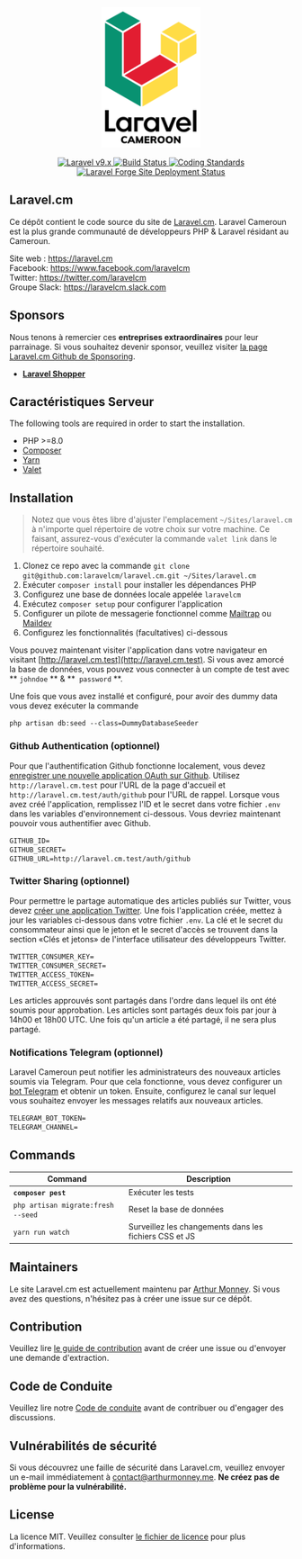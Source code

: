 <p align="center">
    <img src="./art/logo.svg" height="250" />
</p>

<p align="center">
    <a href="https://laravel.com">
        <img alt="Laravel v9.x" src="https://img.shields.io/badge/Laravel-v9.x-FF2D20">
    </a>
    <a href="https://github.com/laravelcm/laravel.cm/actions">
        <img src="https://github.com/laravelcm/laravel.cm/workflows/Tests/badge.svg" alt="Build Status" />
    </a>
    <a href="https://github.com/laravelcm/laravel.cm/actions/workflows/coding-standards.yml">
        <img src="https://github.com/laravelcm/laravel.cm/actions/workflows/coding-standards.yml/badge.svg" alt="Coding Standards" />
    </a>
    <a href="https://forge.laravel.com">
        <img src="https://img.shields.io/endpoint?url=https%3A%2F%2Fforge.laravel.com%2Fsite-badges%2Fb0b9e269-e85c-40eb-9b8d-cfa8197a1bb2&style=plastic" alt="Laravel Forge Site Deployment Status" />
    </a>
</p>

## Laravel.cm
Ce dépôt contient le code source du site de [Laravel.cm](https://laravel.cm). Laravel Cameroun est la plus grande communauté de 
développeurs PHP & Laravel résidant au Cameroun.

Site web : https://laravel.cm <br />
Facebook: https://www.facebook.com/laravelcm <br />
Twitter: https://twitter.com/laravelcm <br />
Groupe Slack: https://laravelcm.slack.com <br />

## Sponsors
Nous tenons à remercier ces **entreprises extraordinaires** pour leur parrainage. Si vous souhaitez devenir sponsor, veuillez visiter <a href="https://github.com/sponsors/mckenziearts">la page Laravel.cm Github de Sponsoring</a>.

- **[Laravel Shopper](https://laravelshopper.io)**

## Caractéristiques Serveur
The following tools are required in order to start the installation.

- PHP >=8.0
- [Composer](https://getcomposer.org/download/)
- [Yarn](https://yarnpkg.com/getting-started/install)
- [Valet](https://laravel.com/docs/valet#installation)

## Installation
> Notez que vous êtes libre d'ajuster l'emplacement `~/Sites/laravel.cm` à n'importe quel répertoire de votre choix sur votre machine. Ce faisant, assurez-vous d'exécuter la commande `valet link` dans le répertoire souhaité.

1. Clonez ce repo avec la commande `git clone git@github.com:laravelcm/laravel.cm.git ~/Sites/laravel.cm`
2. Exécuter `composer install` pour installer les dépendances PHP
3. Configurez une base de données locale appelée `laravelcm`
4. Exécutez `composer setup` pour configurer l'application
5. Configurer un pilote de messagerie fonctionnel comme [Mailtrap](https://mailtrap.io/) ou [Maildev](https://maildev.github.io/maildev/)
6. Configurez les fonctionnalités (facultatives) ci-dessous

Vous pouvez maintenant visiter l'application dans votre navigateur en visitant [http://laravel.cm.test](http://laravel.cm.test). Si vous avez amorcé la base de données, vous pouvez vous connecter à un compte de test avec ** `johndoe` ** & **` password` **.

Une fois que vous avez installé et configuré, pour avoir des dummy data vous devez exécuter la commande
```shell
php artisan db:seed --class=DummyDatabaseSeeder
```

### Github Authentication (optionnel)
Pour que l'authentification Github fonctionne localement, vous devez [enregistrer une nouvelle application OAuth sur Github](https://github.com/settings/applications/new). Utilisez `http://laravel.cm.test` pour l'URL de la page d'accueil et `http://laravel.cm.test/auth/github` pour l'URL de rappel. Lorsque vous avez créé l'application, remplissez l'ID et le secret dans votre fichier `.env` dans les variables d'environnement ci-dessous. Vous devriez maintenant pouvoir vous authentifier avec Github.

```shell
GITHUB_ID=
GITHUB_SECRET=
GITHUB_URL=http://laravel.cm.test/auth/github
```

### Twitter Sharing (optionnel)
Pour permettre le partage automatique des articles publiés sur Twitter, vous devez [créer une application Twitter](https://developer.twitter.com/apps/). Une fois l'application créée, mettez à jour les variables ci-dessous dans votre fichier `.env`. La clé et le secret du consommateur ainsi que le jeton et le secret d'accès se trouvent dans la section «Clés et jetons» de l'interface utilisateur des développeurs Twitter.

```shell
TWITTER_CONSUMER_KEY=
TWITTER_CONSUMER_SECRET=
TWITTER_ACCESS_TOKEN=
TWITTER_ACCESS_SECRET=
```

Les articles approuvés sont partagés dans l'ordre dans lequel ils ont été soumis pour approbation. Les articles sont partagés deux fois par jour à 14h00 et 18h00 UTC. Une fois qu'un article a été partagé, il ne sera plus partagé.

### Notifications Telegram (optionnel)
Laravel Cameroun peut notifier les administrateurs des nouveaux articles soumis via Telegram. Pour que cela fonctionne, vous devez configurer un [bot Telegram](https://core.telegram.org/bots) et obtenir un token. Ensuite, configurez le canal sur lequel vous souhaitez envoyer les messages relatifs aux nouveaux articles.

```shell
TELEGRAM_BOT_TOKEN=
TELEGRAM_CHANNEL=
```

## Commands
Command | Description
--- | ---
**`composer pest`** | Exécuter les tests
`php artisan migrate:fresh --seed` | Reset la base de données
`yarn run watch` | Surveillez les changements dans les fichiers CSS et JS

## Maintainers

Le site Laravel.cm est actuellement maintenu par [Arthur Monney](https://github.com/mckenziearts). Si vous avez des questions, n'hésitez pas à créer une issue sur ce dépôt.

## Contribution

Veuillez lire [le guide de contribution](CONTRIBUTING.md) avant de créer une issue ou d'envoyer une demande d'extraction.

## Code de Conduite

Veuillez lire notre [Code de conduite](CODE_OF_CONDUCT.md) avant de contribuer ou d'engager des discussions.

## Vulnérabilités de sécurité

Si vous découvrez une faille de sécurité dans Laravel.cm, veuillez envoyer un e-mail immédiatement à [contact@arthurmonney.me](mailto:contact@arthurmonney.me). **Ne créez pas de problème pour la vulnérabilité.**

## License

La licence MIT. Veuillez consulter [le fichier de licence](LICENSE.md) pour plus d'informations.

